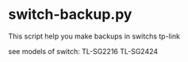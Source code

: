 # switch-backup.py

This script help you make backups in switchs tp-link

see models of switch:
TL-SG2216
TL-SG2424
